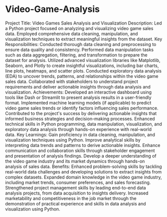 # Video-Game-Analysis
Project Title: Video Games Sales Analysis and Visualization
Description:
Led a Python project focused on analyzing and visualizing video game sales data.
Employed comprehensive data cleaning, manipulation, and visualization techniques to extract meaningful insights from the dataset.
Key Responsibilities:
Conducted thorough data cleaning and preprocessing to ensure data quality and consistency.
Performed data manipulation tasks such as data aggregation, filtering, and transformation to prepare the dataset for analysis.
Utilized advanced visualization libraries like Matplotlib, Seaborn, and Plotly to create insightful visualizations, including bar charts, line plots, heatmaps, and scatter plots.
Conducted exploratory data analysis (EDA) to uncover trends, patterns, and relationships within the video game sales data.
Collaborated with stakeholders to understand project requirements and deliver actionable insights through data analysis and visualization.
Achievements:
Developed an interactive dashboard using tools like Dash or Streamlit to present analysis results in a user-friendly format.
Implemented machine learning models (if applicable) to predict video game sales trends or identify factors influencing sales performance.
Contributed to the project's success by delivering actionable insights that informed business strategies and decision-making processes.
Enhanced technical skills in Python programming, data manipulation, visualization, and exploratory data analysis through hands-on experience with real-world data.
Key Learnings:
Gain proficiency in data cleaning, manipulation, and visualization techniques using Python.
Improve analytical skills by interpreting data trends and patterns to derive actionable insights.
Enhance communication and collaboration skills through stakeholder engagement and presentation of analysis findings.
Develop a deeper understanding of the video game industry and its market dynamics through hands-on analysis of sales data.
Benefits:
Enhanced problem-solving skills by tackling real-world data challenges and developing solutions to extract insights from complex datasets.
Expanded domain knowledge in the video game industry, including market trends, consumer preferences, and sales forecasting.
Strengthened project management skills by leading end-to-end data analysis projects, from data acquisition to insights delivery.
Increased marketability and competitiveness in the job market through the demonstration of practical experience and skills in data analysis and visualization using Python.
